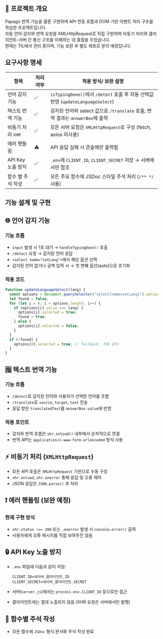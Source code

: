 ## 📘 프로젝트 개요

Papago 번역 기능을 클론 구현하며 API 연동 흐름과 DOM 기반 이벤트 처리 구조를 학습한 프로젝트입니다.   
자동 언어 감지와 번역 요청을 XMLHttpRequest로 직접 구현하여 비동기 처리와 클라이언트-서버 간 통신 구조를 이해하는 데 중점을 두었습니다.   
현재는 TIL에서 관리 중이며, 기능 보완 후 별도 레포로 분리 예정입니다.

## 요구사항 명세

| 항목 | 처리 여부 | 적용 방식/ 보완 설명 |
| --- | --- | --- |
| 언어 감지 기능 | ✅ | `isTypingDone()`에서 `/detect` 호출 후 자동 선택값 반영 (`updateLanguageSelect`) |
| 텍스트 번역 기능 | ✅ | 감지된 언어와 select 값으로 `/translate` 호출, 번역 결과는 `answerBox`에 출력 |
| 비동기 처리 `XHR` | ✅ | 모든 서버 요청은 `XMLHttpRequest`로 구성 (fetch, axios 미사용) |
| 에러 핸들링 | ⚠️ | API 응답 실패 시 콘솔에만 출력됨 |
| API Key 노출 방지 | ✅ | `.env`에 `CLIENT_ID`, `CLIENT_SECRET` 저장 → 서버에서만 참조 |
| 함수 별 주석 작성 | ✅ | 모든 주요 함수에 JSDoc 스타일 주석 처리 (`/** */` 사용) |

## 기능 설계 및 구현

## 🌐 언어 감지 기능

### 기능 흐름

- `input` 발생 시 1초 대기 → `handleTypingDone()` 호출
- `/detect` 요청 → 감지된 언어 응답
- `<select name="setLang">`에서 해당 옵션 선택
- 감지된 언어 없거나 공백 입력 시 → 첫 번째 옵션(auto)으로 초기화

### 적용 코드

```jsx
function updateLanguageSelect(lang) {
  const options = document.querySelector("select[name=setLang]").options;
  let found = false;
  for (let i = 0; i < options.length; i++) {
    if (options[i].value === lang) {
      options[i].selected = true;
      found = true;
    } else {
      options[i].selected = false;
    }
  }
  if (!found) {
    options[0].selected = true; // fallback: 자동 감지
  }
}
```

## 🈯 텍스트 번역 기능

### 기능 흐름

- `/detect`로 감지된 언어와 사용자가 선택한 언어를 조합
- `/translate`로 `source`, `target`, `text` 전송
- 응답 받은 `translatedText`를 `answerBox.value`에 반영

### 적용 포인트

- 감지와 번역 흐름은 `xhr.onload()` 내부에서 순차적으로 연결
- 번역 API는 `application/x-www-form-urlencoded` 방식 사용

## ⚡ 비동기 처리 (`XMLHttpRequest`)

- 모든 API 호출은 `XMLHttpRequest` 기반으로 수동 구성
- `xhr.onload`, `xhr.onerror` 통해 응답 및 오류 제어
- JSON 응답은 `JSON.parse()` 후 처리

## ❗ 에러 핸들링 (보완 예정)

### 현재 구현 방식

- `xhr.status !== 200` 또는 `.onerror` 발생 시 `console.error()` 출력
- 사용자에게 오류 메시지를 직접 보여주진 않음

## 🔒 API Key 노출 방지

- `.env` 파일에 다음과 같이 저장:
    
    ```
    CLIENT_ID=네이버_클라이언트_ID
    CLIENT_SECRET=네이버_클라이언트_SECRET
    ```
    
- 서버(`server.js`)에서는 `process.env.CLIENT_ID` 등으로만 접근
- 클라이언트에는 절대 노출되지 않음 (XHR 요청은 서버에서만 발행)

## 📝 함수별 주석 작성

- 모든 함수에 `JSDoc` 형식 문서화 주석 작성 완료